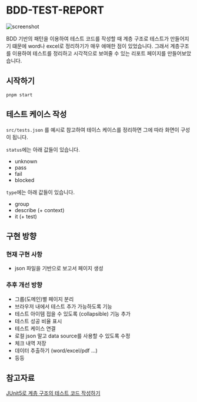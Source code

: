 # BDD-TEST-REPORT

![screenshot](https://i.imgur.com/mWghtJR.png)

BDD 기반의 패턴을 이용하여 테스트 코드를 작성할 때
계층 구조로 테스트가 만들어지기 떄문에 word나 excel로 정리하기가 매우 애매한 점이 있었습니다.
그래서 계층구조를 이용하여 테스트를 정리하고 시각적으로 보여줄 수 있는 리포트 페이지를 만들어보았습니다.

## 시작하기

`pnpm start`

## 테스트 케이스 작성

`src/tests.json` 를 예시로 참고하여 테이스 케이스를 정리하면 그에 따라 화면이 구성이 됩니다.

`status`에는 아래 값들이 있습니다.

- unknown
- pass
- fail
- blocked

`type`에는 아래 값들이 있습니다.

- group
- describe (+ context)
- it (+ test)

## 구현 방향

### 현재 구현 사항

- json 파일을 기반으로 보고서 페이지 생성

### 추후 개선 방향

- 그룹(도메인)별 페이지 분리
- 브라우저 내에서 테스트 추가 가능하도록 기능
- 테스트 아이템 접을 수 있도록 (collapsible) 기능 추가
- 테스트 성공 비율 표시
- 테스트 케이스 연결
- 로컬 json 말고 data source를 사용할 수 있도록 수정
- 체크 내역 저장
- 데이터 추출하기 (word/excel/pdf ...)
- 등등

## 참고자료

[JUnit5로 계층 구조의 테스트 코드 작성하기](https://johngrib.github.io/wiki/junit5-nested/)
